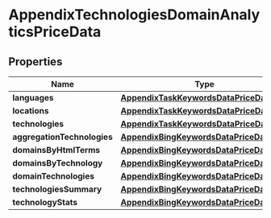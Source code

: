 

# AppendixTechnologiesDomainAnalyticsPriceData


## Properties

| Name | Type | Description | Notes |
|------------ | ------------- | ------------- | -------------|
|**languages** | [**AppendixTaskKeywordsDataPriceDataInfo**](AppendixTaskKeywordsDataPriceDataInfo.md) |  |  [optional] |
|**locations** | [**AppendixTaskKeywordsDataPriceDataInfo**](AppendixTaskKeywordsDataPriceDataInfo.md) |  |  [optional] |
|**technologies** | [**AppendixTaskKeywordsDataPriceDataInfo**](AppendixTaskKeywordsDataPriceDataInfo.md) |  |  [optional] |
|**aggregationTechnologies** | [**AppendixBingKeywordsDataPriceDataInfo**](AppendixBingKeywordsDataPriceDataInfo.md) |  |  [optional] |
|**domainsByHtmlTerms** | [**AppendixBingKeywordsDataPriceDataInfo**](AppendixBingKeywordsDataPriceDataInfo.md) |  |  [optional] |
|**domainsByTechnology** | [**AppendixBingKeywordsDataPriceDataInfo**](AppendixBingKeywordsDataPriceDataInfo.md) |  |  [optional] |
|**domainTechnologies** | [**AppendixBingKeywordsDataPriceDataInfo**](AppendixBingKeywordsDataPriceDataInfo.md) |  |  [optional] |
|**technologiesSummary** | [**AppendixBingKeywordsDataPriceDataInfo**](AppendixBingKeywordsDataPriceDataInfo.md) |  |  [optional] |
|**technologyStats** | [**AppendixBingKeywordsDataPriceDataInfo**](AppendixBingKeywordsDataPriceDataInfo.md) |  |  [optional] |



